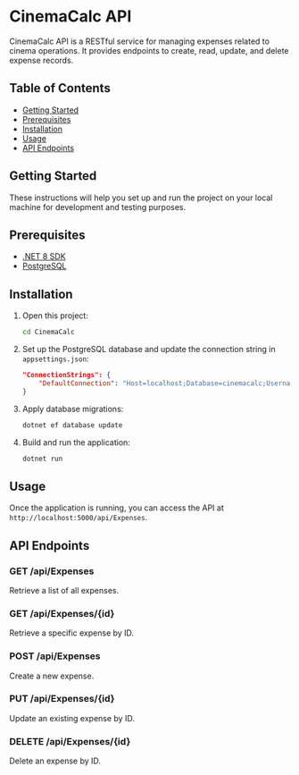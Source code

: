 
# CinemaCalc API

CinemaCalc API is a RESTful service for managing expenses related to cinema operations. It provides endpoints to create, read, update, and delete expense records.

## Table of Contents

- [Getting Started](#getting-started)
- [Prerequisites](#prerequisites)
- [Installation](#installation)
- [Usage](#usage)
- [API Endpoints](#api-endpoints)

## Getting Started

These instructions will help you set up and run the project on your local machine for development and testing purposes.

## Prerequisites

- [.NET 8 SDK](https://dotnet.microsoft.com/download/dotnet/8.0)
- [PostgreSQL](https://www.postgresql.org/download/)

## Installation

1. Open this project:
    ```sh
    cd CinemaCalc
    ```

2. Set up the PostgreSQL database and update the connection string in `appsettings.json`:
    ```json
    "ConnectionStrings": {
        "DefaultConnection": "Host=localhost;Database=cinemacalc;Username=yourusername;Password=yourpassword"
    }
    ```

3. Apply database migrations:
    ```sh
    dotnet ef database update
    ```

4. Build and run the application:
    ```sh
    dotnet run
    ```

## Usage

Once the application is running, you can access the API at `http://localhost:5000/api/Expenses`.

## API Endpoints

### GET /api/Expenses

Retrieve a list of all expenses.

### GET /api/Expenses/{id}

Retrieve a specific expense by ID.

### POST /api/Expenses

Create a new expense.

### PUT /api/Expenses/{id}

Update an existing expense by ID.

### DELETE /api/Expenses/{id}

Delete an expense by ID.

